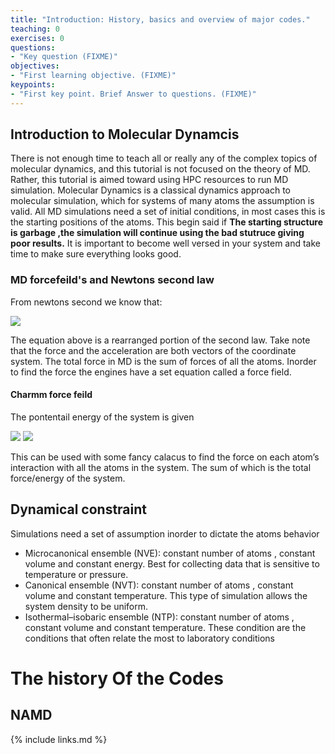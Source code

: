 ```yaml
---
title: "Introduction: History, basics and overview of major codes."
teaching: 0
exercises: 0
questions:
- "Key question (FIXME)"
objectives:
- "First learning objective. (FIXME)"
keypoints:
- "First key point. Brief Answer to questions. (FIXME)"
---
```


## Introduction to Molecular Dynamcis 
There is not enough time to teach all or really any of the complex topics of molecular dynamics, and this tutorial is not focused on the theory of MD. Rather, this tutorial is aimed toward using HPC resources to run MD simulation. Molecular Dynamics is a classical dynamics approach to molecular simulation, which for systems of many atoms the assumption is valid. All MD simulations need a set of initial conditions, in most cases this is the starting positions of the atoms. This begin said if **The starting structure is garbage ,the simulation will continue using the bad stutruce giving poor results.**  It is important to become well versed in your system and take time to make sure everything looks good. 

### MD forcefeild's and Newtons second law 
From newtons second we know that:

<img src="https://cdn.kastatic.org/googleusercontent/2br46h98qSJTx_9H-OSeJkuSVFYw9zoP-YQq4jEskl9WqewpP7Ork5fI2hRYv5OeWPeI-sieTItqAQT3w1VgR2c">

The equation above is a rearranged portion of the second law. Take note that the force and the acceleration are both vectors of the coordinate system. The total force in MD is the sum of forces of all the atoms. Inorder to find the force the engines have a set equation called a force field. 

#### Charmm force feild 

The pontentail energy of the system is given 

<img src="https://wikimedia.org/api/rest_v1/media/math/render/svg/1e5005f6ff57075c4a7eb71aed12de5bf5a30def">

<img src="https://www.researchgate.net/profile/Emal-Alekozai/publication/280664616/figure/fig16/AS:648243079831554@1531564602615/Schematic-illustration-of-the-bonded-terms-in-the-CHARMM-force-field-adapted-from.png">

This can be used with some fancy calacus to find the force on each atom’s interaction with all the atoms in the system. The sum of which is the total force/energy of the system.

## Dynamical constraint 

Simulations need a set of assumption inorder to dictate the atoms behavior 
- Microcanonical ensemble (NVE): constant number of atoms , constant volume and constant energy. Best for collecting data that is sensitive to temperature or pressure.
- Canonical ensemble (NVT):  constant number of atoms , constant volume and constant temperature. This type of simulation allows the system density to be uniform.
-  Isothermal–isobaric ensemble (NTP):  constant number of atoms , constant volume and constant temperature. These condition are the conditions that often relate the most to laboratory conditions 

# The history Of the Codes

## NAMD 

{% include links.md %}

